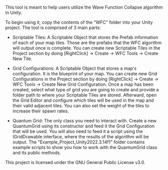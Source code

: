 This tool is meant to help users utilize the Wave Function Collapse algorithm in Unity.


To begin using it, copy the contents of the "WFC" folder into your Unity project. The tool is comprised of 3 main parts:

- Scriptable Tiles: A Scriptable Object that stores the Prefab information of each of your map tiles. Those are the prefabs that the WFC algorithm will output once is complete. You can create new Scriptable Tiles in the Project section by doing [RightClick] -> Create -> WFC Tools -> Create New Tile.

- Grid Configurations: A Scriptable Object that stores a map's configuration. It is the blueprint of your map. You can create new Grid Configurations in the Project section by doing [RightClick] -> Create -> WFC Tools -> Create New Grid Configuration. Once a map has been created, select what type of grid you are going to create and provide a folder path to where your Scriptable Tiles are stored. Afterward, open the Grid Editor and configure which tiles will be used in the map and their valid adjacent tiles. You can also set the weight of the tiles to increase their spawn rates.

- Quantum Grid: The only class you need to interact with. Create a new QuantumGrid using its constructor and feed it the Grid Configuration that will be used. You will also need to feed it a script using the IGridDrawable interface, where the results of the algorithm will be output. The "Example_Project_Unity2022.3.14f1" folder contains example scripts to show you how to work with the QuantumGrid class and its public methods.

This project is licensed under the GNU General Public License v3.0.
